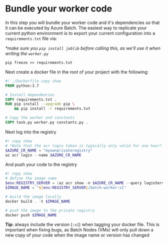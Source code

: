 # Bundle your worker code

In this step you will bundle your worker code and it's dependencies so that
it can be executed by Azure Batch. The easiest way to replicate your current
python environment is to export your current configuration into a
`requirements.txt` file via:

_*make sure you `pip install joblib` before calling this, as we'll use it when
writing the `worker.py`_

```shell
pip freeze >> requirements.txt
```

Next create a docker file in the root of your project with the following:

```dockerfile
#! ./Dockerfile copy show
FROM python:3.7

# Install dependencies
COPY requirements.txt .
RUN pip install --upgrade pip \
    && pip install -r requirements.txt

# Copy the worker and constants
COPY task.py worker.py constants.py .
```

Next log into the registry

```powershell
#! copy show
# *Note that the acr login token is typically only valid for one hour*
$AZURE_CR_NAME = "myownprivateregistry"
az acr login --name $AZURE_CR_NAME
```

And push your code to the registry

```powershell
#! copy show
# define the image name
$env:REGISTRY_SERVER = (az acr show -n $AZURE_CR_NAME --query loginServer) -replace '"',''
$IMAGE_NAME = "${env:REGISTRY_SERVER}/batch-worker:v1"

# build the image locally
docker build . -t $IMAGE_NAME

# push the image to the private registry
docker push $IMAGE_NAME
```

**Tip:** always include the version (`:v1`) when tagging your docker file.
This is important when fixing bugs, as Batch Nodes (VMs) will only pull down
a new copy of your code when the image name or version has changed
